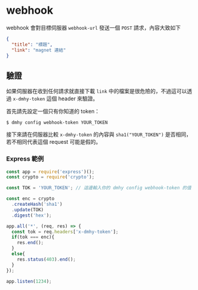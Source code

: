 # webhook

webhook 會對目標伺服器 `webhook-url` 發送一個 `POST` 請求，內容大致如下

```json
{
  "title": "標題",
  "link": "magnet 連結"
}
```

## 驗證

如果伺服器在收到任何請求就直接下載 `link` 中的檔案是很危險的，不過這可以透過 `x-dmhy-token` 這個 header 來驗證。

首先請先設定一個只有你知道的 token：

```shell
$ dmhy config webhook-token YOUR_TOKEN
```

接下來請在伺服器比較 `x-dmhy-token` 的內容與 `sha1("YOUR_TOKEN")` 是否相同，若不相同代表這個 request 可能是假的。

### Express 範例

```js
const app = require('express')();
const crypto = require('crypto');

const TOK = 'YOUR_TOKEN'; // 這邊輸入你的 dmhy config webhook-token 的值

const enc = crypto
  .createHash('sha1')
  .update(TOK)
  .digest('hex');

app.all('*', (req, res) => {
  const tok = req.headers['x-dmhy-token'];
  if(tok === enc){
    res.end();
  }
  else{
    res.status(403).end();
  }
});

app.listen(1234);
```
